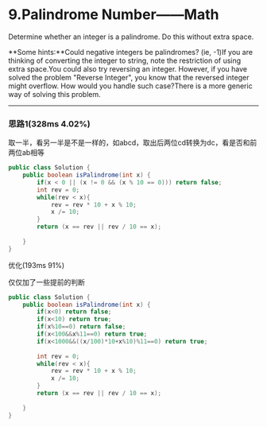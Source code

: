 # 9.Palindrome Number——Math

Determine whether an integer is a palindrome. Do this without extra space.

**Some hints:**Could negative integers be palindromes? (ie, -1)If you are thinking of converting the integer to string, note the restriction of using extra space.You could also try reversing an integer. However, if you have solved the problem "Reverse Integer", you know that the reversed integer might overflow. How would you handle such case?There is a more generic way of solving this problem.

---

### 思路1(328ms 4.02%)

取一半，看另一半是不是一样的，如abcd，取出后两位cd转换为dc，看是否和前两位ab相等

```java
public class Solution {
    public boolean isPalindrome(int x) {
        if(x < 0 || (x != 0 && (x % 10 == 0))) return false;
        int rev = 0;
        while(rev < x){
            rev = rev * 10 + x % 10;
            x /= 10;
        }
        return (x == rev || rev / 10 == x);
        
    }
}
```

优化(193ms 91%)

仅仅加了一些提前的判断

```java
public class Solution {
    public boolean isPalindrome(int x) {
        if(x<0) return false;
        if(x<10) return true;
        if(x%10==0) return false;
        if(x<100&&x%11==0) return true;
        if(x<1000&&((x/100)*10+x%10)%11==0) return true;
        
        int rev = 0;
        while(rev < x){
            rev = rev * 10 + x % 10;
            x /= 10;
        }
        return (x == rev || rev / 10 == x);
        
    }
}
```

